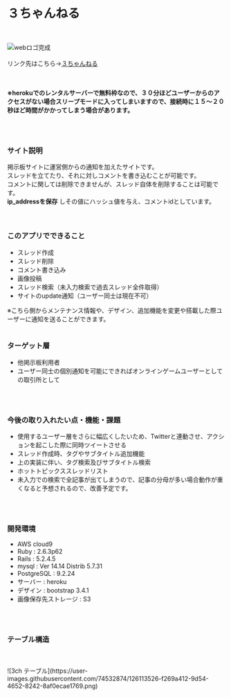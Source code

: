 # ３ちゃんねる

<br>

![webロゴ完成](https://user-images.githubusercontent.com/74532874/125621032-bcb2e41a-85cf-48be-9bad-172a3e02239d.jpg)<br>
<br>
リンク先はこちら→[３ちゃんねる](https://true-eds-16020.herokuapp.com/)<br>
<br>
<br>

**※herokuでのレンタルサーバーで無料枠なので、３０分ほどユーザーからのアクセスがない場合スリープモードに入ってしまいますので、接続時に１５～２０秒ほど時間がかかってしまう場合があります。**<br>

<br>
<br>

### サイト説明

掲示板サイトに運営側からの通知を加えたサイトです。<br>
スレッドを立てたり、それに対しコメントを書き込むことが可能です。<br>
コメントに関しては削除できませんが、スレッド自体を削除することは可能です。<br>
**ip_addressを保存**
しその値にハッシュ値を与え、コメントidとしています。<br>
<br>
<br>
### このアプリでできること

* スレッド作成
* スレッド削除
* コメント書き込み
* 画像投稿
* スレッド検索（未入力検索で過去スレッド全件取得）
* サイトのupdate通知（ユーザー同士は現在不可）

※こちら側からメンテナンス情報や、デザイン、追加機能を変更や搭載した際ユーザーに通知を送ることができます。
<br>
<br>
### ターゲット層
* 他掲示板利用者
* ユーザー同士の個別通知を可能にできればオンラインゲームユーザーとしての取引所として 
<br>
<br>

### 今後の取り入れたい点・機能・課題  

* 使用するユーザー層をさらに幅広くしたいため、Twitterと連動させ、アクションを起こした際に同時ツイートさせる
* スレッド作成時、タグやサブタイトル追加機能
* 上の実装に伴い、タグ検索及びサブタイトル検索
* ホットトピックススレッドリスト
* 未入力での検索で全記事が出てしまうので、記事の分母が多い場合動作が重くなると予想されるので、改善予定です。

<br>
<br>

### 開発環境
* AWS cloud9
* Ruby : 2.6.3p62
* Rails : 5.2.4.5
* mysql : Ver 14.14 Distrib 5.7.31
* PostgreSQL : 9.2.24
* サーバー : heroku
* デザイン : bootstrap 3.4.1
* 画像保存先ストレージ : S3

<br>
<br>

### テーブル構造  
<br>
<br>
![3ch テーブル](https://user-images.githubusercontent.com/74532874/126113526-f269a412-9d54-4652-8242-8af0ecae1769.png)<br>
